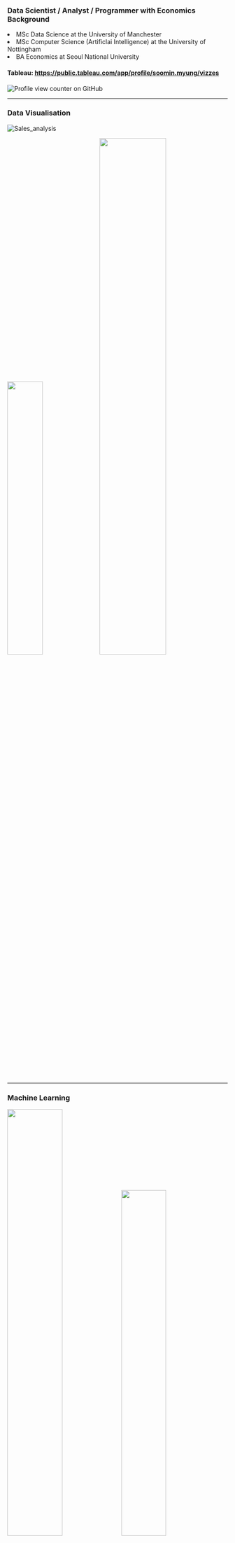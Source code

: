 ### Data Scientist / Analyst / Programmer with Economics Background

<p><li>MSc Data Science at the University of Manchester</li>
<li>MSc Computer Science (Artificlai Intelligence) at the University of Nottingham</li>
<li>BA Economics at Seoul National University</li></p>

#### Tableau: https://public.tableau.com/app/profile/soomin.myung/vizzes

![Profile view counter on GitHub](https://komarev.com/ghpvc/?username=soominmyung)

---

### Data Visualisation
![Sales_analysis](https://github.com/user-attachments/assets/fb4c3bbe-28ce-43ba-9cc3-5183edd4fb17)
<p>
  <img src="https://github.com/user-attachments/assets/9df912ae-249f-41fd-978d-684281080419" style="width:40%; display:inline-block; margin-right:5px;">
  <img src="https://github.com/user-attachments/assets/b3c00d7d-4865-4cba-8509-1149ea3a3027" style="width:55%; display:inline-block;">
</p>

---

### Machine Learning
<p>
  <img src="https://github.com/user-attachments/assets/bb771417-f7b4-4834-9cd2-c33dbe6a5c06" style="width:50%; display:inline-block; margin-right:5px;">
  <img src="https://github.com/user-attachments/assets/832ba63e-9b0e-4063-a1f7-cefee1c66ff4" style="width:45%; display:inline-block;">
</p>

---

### SAP, MSSQL
<p>
  <img src="https://github.com/user-attachments/assets/43825320-2850-45a5-a424-50afcf5b79e2"style="width:50%; display:inline-block; margin-right:5px;">
  <img src="https://github.com/user-attachments/assets/8ba8c39e-89df-469c-ae40-c1a969e4f8f1"style="width:45%; display:inline-block;">
</p>

---

### Etc
<p>
  <img src="https://github.com/user-attachments/assets/07984636-4c1f-4f1e-af7e-3b19f9cd1d89" style="width:50%; display:inline-block; margin-right:5px;">
  <img src="https://github.com/user-attachments/assets/7161eece-72ea-420f-81bd-947122fd67d5" style="width:45%; display:inline-block;">
</p>



